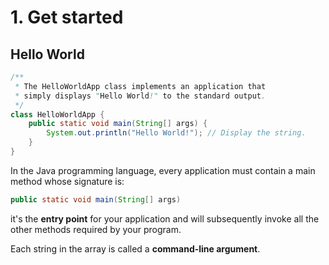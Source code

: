 # 1. Get started

## Hello World

```java
/**
 * The HelloWorldApp class implements an application that
 * simply displays "Hello World!" to the standard output.
 */
class HelloWorldApp {
    public static void main(String[] args) {
        System.out.println("Hello World!"); // Display the string.
    }
}
```

In the Java programming language, every application must contain a main method whose signature is:

```java
public static void main(String[] args)
```

it's the **entry point** for your application and will subsequently invoke all the other methods required by your program.

Each string in the array is called a **command-line argument**.

